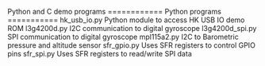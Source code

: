 Python and C demo programs
============ Python programs ===========
hk_usb_io.py	Python module to access HK USB IO demo ROM
l3g4200d.py     I2C communication to digital gyroscope
l3g4200d_spi.py SPI communication to digital gyroscope
mpl115a2.py	I2C to Barometric pressure and altitude sensor
sfr_gpio.py	Uses SFR registers to control GPIO pins
sfr_spi.py	Uses SFR registers to read/write SPI data


